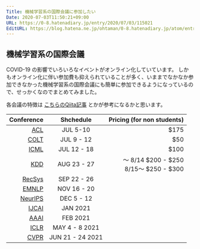```yaml
---
Title: 機械学習系の国際会議に参加したい
Date: 2020-07-03T11:50:21+09:00
URL: https://0-8.hatenadiary.jp/entry/2020/07/03/115021
EditURL: https://blog.hatena.ne.jp/ohtaman/0-8.hatenadiary.jp/atom/entry/26006613593011755
---
```


## 機械学習系の国際会議

COVID-19 の影響でいろいろなイベントがオンライン化していています。
しかもオンライン化に伴い参加費も抑えられていることが多く、いままでなかなか参加できなかった機械学習系の国際会議にも簡単に参加できるようになっているので、せっかくなのでまとめてみました。

各会議の特徴は [こちらのQiita記事](https://qiita.com/ishizakiiii/items/43d680f80a0f5532d79b) とかが参考になるかと思います。

|Conference| Shchedule | Pricing (for non students) |
| --: | :--: | --: | 
| [ACL](https://acl2020.org/) | JUL 5-10 | $175 | 
| [COLT](https://www.eventbrite.com/e/conference-on-learning-theory-colt-2020-tickets-109666296846) | JUL 9 - 12 | $50 | 
| [ICML](https://icml.cc/Conferences/2020) | JUL 12 - 18 |  $100 | 
| [KDD](https://www.kdd.org/kdd2020/) | AUG 23 - 27 | 〜 8/14 $200 - $250 <br> 8/15〜 $250 - $300 |
| [RecSys](https://recsys.acm.org/recsys20/) | SEP 22 - 26 |  |
| [EMNLP](https://2020.emnlp.org/) | NOV 16 - 20 |  |
| [NeurIPS](https://nips.cc/ ) | DEC 5 - 12 | |
| [IJCAI](https://www.ijcai20.org/) | JAN 2021 | |  
| [AAAI](https://aaai.org/Conferences/AAAI-21/) | FEB 2021 | 
| [ICLR](https://iclr.cc/) |  MAY 4 - 8 2021 |  
| [CVPR](http://cvpr2021.thecvf.com/) | JUN 21 - 24 2021 |  |

